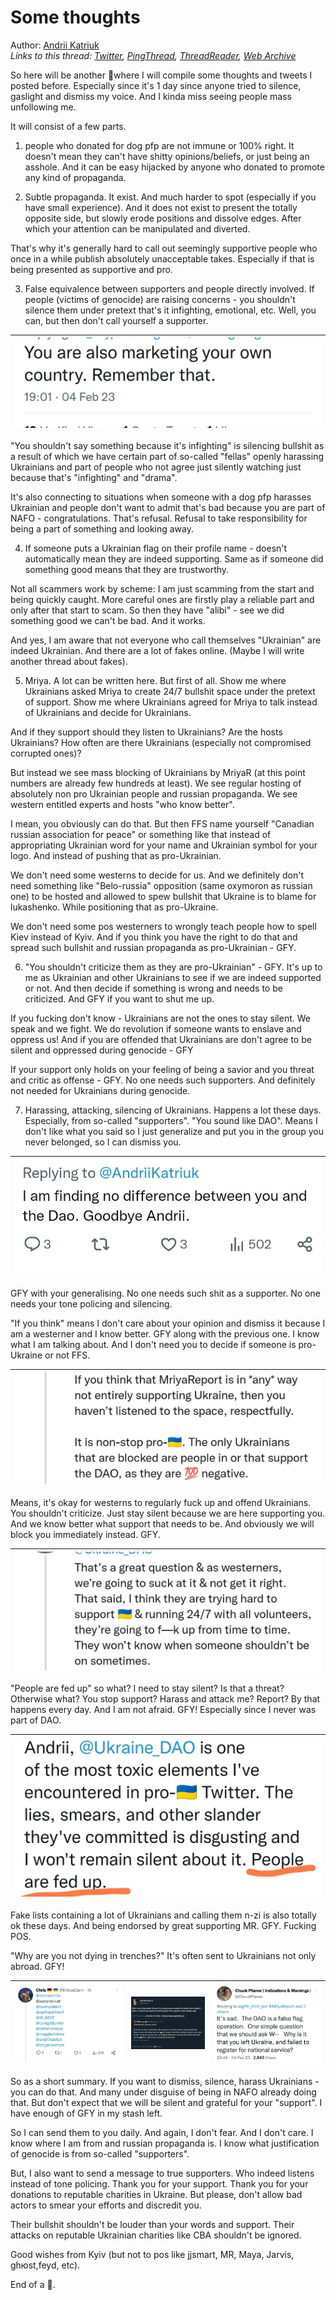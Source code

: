 # Some thoughts

Author: [Andrii Katriuk](https://twitter.com/AndriiKatriuk)  
*Links to this thread: [Twitter](https://twitter.com/AndriiKatriuk/status/1625949231033815049), [PingThread](https://pingthread.com/thread/1625949231033815049), [ThreadReader](https://threadreaderapp.com/thread/1625949231033815049.html), [Web Archive](https://web.archive.org/web/*/https://twitter.com/AndriiKatriuk/status/1625949231033815049)*

So here will be another 🧵where I will compile some thoughts and tweets I posted before. Especially since it's 1 day since anyone tried to silence, gaslight and dismiss my voice. And I kinda miss seeing people mass unfollowing me. 

It will consist of a few parts.

1. people who donated for dog pfp are not immune or 100% right. It doesn't mean they can't have shitty opinions/beliefs, or just being an asshole. And it can be easy hijacked by anyone who donated to promote any kind of propaganda.

2. Subtle propaganda. It exist. And much harder to spot (especially if you have small experience). And it does not exist to present the totally opposite side, but slowly erode positions and dissolve edges. After which your attention can be manipulated and diverted.

That's why it's generally hard to call out seemingly supportive people who once in a while publish absolutely unacceptable takes. Especially if that is being presented as supportive and pro.

3. False equivalence between supporters and people directly involved. If people (victims of genocide) are raising concerns - you shouldn't silence them under pretext that's it infighting, emotional, etc. Well, you can, but then don't call yourself a supporter.

| [![](/media/1625953136023113733/3_1625949813836550169.jpg)](/media/1625953136023113733/3_1625949813836550169.jpg) |
| :-: |

"You shouldn't say something because it's infighting" is silencing bullshit as a result of which we have certain part of so-called "fellas" openly harassing Ukrainians and part of people who not agree just silently watching just because that's "infighting" and "drama".

It's also connecting to situations when someone with a dog pfp harasses Ukrainian and people don't want to admit that's bad because you are part of NAFO - congratulations. That's refusal. Refusal to take responsibility for being a part of something and looking away.

4. If someone puts a Ukrainian flag on their profile name - doesn't automatically mean they are indeed supporting. Same as if someone did something good means that they are trustworthy. 


Not all scammers work by scheme: I am just scamming from the start and being quickly caught. More careful ones are firstly play a reliable part and only after that start to scam. So then they have "alibi" - see we did something good we can't be bad. And it works.

And yes, I am aware that not everyone who call themselves "Ukrainian" are indeed Ukrainian. And there are a lot of fakes online. (Maybe I will write another thread about fakes).

5. Mriya. A lot can be written here. But first of all. Show me where Ukrainians asked Mriya to create 24/7 bullshit space under the pretext of support. Show me where Ukrainians agreed for Mriya to talk instead of Ukrainians and decide for Ukrainians.

And if they support should they listen to Ukrainians? Are the hosts Ukrainians? How often are there Ukrainians (especially not compromised corrupted ones)?

But instead we see mass blocking of Ukrainians by MriyaR (at this point numbers are already few hundreds at least). We see regular hosting of absolutely non pro Ukrainian people and russian propaganda. We see western entitled experts and hosts "who know better".

I mean, you obviously can do that. But then FFS name yourself "Canadian russian association for peace" or something like that instead of appropriating Ukrainian word for your name and Ukrainian symbol for your logo. And instead of pushing that as pro-Ukrainian.

We don't need some westerns to decide for us. And we definitely don't need something like "Belo-russia" opposition (same oxymoron as russian one) to be hosted and allowed to spew bullshit that Ukraine is to blame for lukashenko. While positioning that as pro-Ukraine.

We don't need some pos westerners to wrongly teach people how to spell Kiev instead of Kyiv. And if you think you have the right to do that and spread such bullshit and russian propaganda as pro-Ukrainian - GFY.


6. "You shouldn't criticize them as they are pro-Ukrainian" - GFY. It's up to me as Ukrainian and other Ukrainians to see if we are indeed supported or not. And then decide if something is wrong and needs to be criticized. And GFY if you want to shut me up.

If you fucking don't know - Ukrainians are not the ones to stay silent. We speak and we fight. We do revolution if someone wants to enslave and oppress us! And if you are offended that Ukrainians are don't agree to be silent and oppressed during genocide - GFY

If your support only holds on your feeling of being a savior and you threat and critic as offense - GFY. No one needs such supporters. And definitely not needed for Ukrainians during genocide.

7. Harassing, attacking, silencing of Ukrainians. Happens a lot these days. Especially, from so-called "supporters".
"You sound like DAO". Means I don't like what you said so I just generalize and put you in the group you never belonged, so I can dismiss you.

| [![](/media/1625953136023113733/3_1625951881838137368.jpg)](/media/1625953136023113733/3_1625951881838137368.jpg) |
| :-: |

GFY with your generalising. No one needs such shit as a supporter. No one needs your tone policing and silencing.

"If you think" means I don't care about your opinion and dismiss it because I am a westerner and I know better. GFY along with the previous one. I know what I am talking about. And I don't need you to decide if someone is pro-Ukraine or not FFS.

| [![](/media/1625953136023113733/3_1625952153444487182.jpg)](/media/1625953136023113733/3_1625952153444487182.jpg) |
| :-: |

Means, it's okay for westerns to regularly fuck up and offend Ukrainians. You shouldn't criticize. Just stay silent because we are here supporting you. And we know better what support that needs to be. And obviously we will block you immediately instead. GFY.

| [![](/media/1625953136023113733/3_1625952301620858918.jpg)](/media/1625953136023113733/3_1625952301620858918.jpg) |
| :-: |

"People are fed up" so what? I need to stay silent? Is that a threat? Otherwise what? You stop support? Harass and attack me? Report? By that happens every day. And I am not afraid. GFY! Especially since I never was part of DAO.

| [![](/media/1625953136023113733/3_1625952467534942269.jpg)](/media/1625953136023113733/3_1625952467534942269.jpg) |
| :-: |

Fake lists containing a lot of Ukrainians and calling them n-zi is also totally ok these days. And being endorsed by great supporting MR. GFY. Fucking POS. 

"Why are you not dying in trenches?" It's often sent to Ukrainians not only abroad. GFY!

| [![](/media/1625953136023113733/3_1625952723068719121.jpg)](/media/1625953136023113733/3_1625952723068719121.jpg) | [![](/media/1625953136023113733/3_1625952729876074527.png)](/media/1625953136023113733/3_1625952729876074527.png) | [![](/media/1625953136023113733/3_1625952732606566403.jpg)](/media/1625953136023113733/3_1625952732606566403.jpg) |
| :-: | :-: | :-: |

So as a short summary. If you want to dismiss, silence, harass Ukrainians - you can do that. And many under disguise of being in NAFO already doing that. But don't expect that we will be silent and grateful for your "support". I have enough of GFY in my stash left.

So I can send them to you daily. And again, I don't fear. And I don't care. I know where I am from and russian propaganda is. I know what justification of genocide is from so-called "supporters".

But, I also want to send a message to true supporters. Who indeed listens instead of tone policing. Thank you for your support. Thank you for your donations to reputable charities in Ukraine. But please, don't allow bad actors to smear your efforts and discredit you.

Their bullshit shouldn't be louder than your words and support. Their attacks on reputable Ukrainian charities like CBA shouldn't be ignored. 

Good wishes from Kyiv (but not to pos like jjsmart, MR, Maya, Jarvis, ghюst,feyd, etc). 

End of a 🧵.
